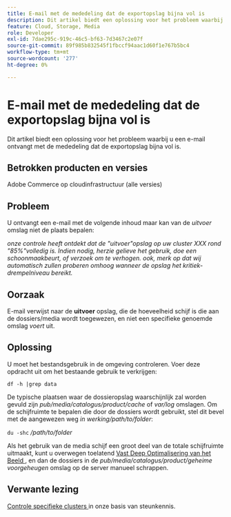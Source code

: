 ```yaml
---
title: E-mail met de mededeling dat de exportopslag bijna vol is
description: Dit artikel biedt een oplossing voor het probleem waarbij u een e-mail ontvangt met de mededeling dat de exportopslag bijna vol is.
feature: Cloud, Storage, Media
role: Developer
exl-id: 7dae295c-919c-46c5-bf63-7d3467c2e07f
source-git-commit: 89f985b832545f1fbccf94aac1d60f1e767b5bc4
workflow-type: tm+mt
source-wordcount: '277'
ht-degree: 0%

---
```


# E-mail met de mededeling dat de exportopslag bijna vol is

Dit artikel biedt een oplossing voor het probleem waarbij u een e-mail ontvangt met de mededeling dat de exportopslag bijna vol is.

## Betrokken producten en versies

Adobe Commerce op cloudinfrastructuur (alle versies)

## Probleem

U ontvangt een e-mail met de volgende inhoud maar kan van de *uitvoer* omslag niet de plaats bepalen:

*onze controle heeft ontdekt dat de &quot;uitvoer&quot;opslag op uw cluster XXX rond &quot;85%&quot;volledig is.*
*Indien nodig, herzie gelieve het gebruik, doe een schoonmaakbeurt, of verzoek om te verhogen.*
*ook, merk op dat wij automatisch zullen proberen omhoog wanneer de opslag het kritiek-drempelniveau bereikt.*

## Oorzaak

E-mail verwijst naar de **uitvoer** opslag, die de hoeveelheid schijf is die aan de dossiers/media wordt toegewezen, en niet een specifieke genoemde omslag *voert* uit.

## Oplossing

U moet het bestandsgebruik in de omgeving controleren. Voer deze opdracht uit om het bestaande gebruik te verkrijgen:

`df -h |grep data`

De typische plaatsen waar de dossieropslag waarschijnlijk zal worden gevuld zijn *pub/media/catalogus/product/cache* of *var/log* omslagen. Om de schijfruimte te bepalen die door de dossiers wordt gebruikt, stel dit bevel met de aangewezen weg *in werking/path/to/folder*:

`du -shc` */path/to/folder*

Als het gebruik van de media schijf een groot deel van de totale schijfruimte uitmaakt, kunt u overwegen toelatend [ Vast Deep Optimalisering van het Beeld ](https://experienceleague.adobe.com/nl/docs/commerce-cloud-service/user-guide/cdn/fastly-image-optimization#deep-image-optimization), en dan de dossiers in de *pub/media/catalogus/product/geheime voorgeheugen* omslag op de server manueel schrappen.

## Verwante lezing

[ Controle specifieke clusters ](https://experienceleague.adobe.com/nl/docs/commerce-cloud-service/user-guide/develop/storage/manage-disk-space#check-dedicated-clusters) in onze basis van steunkennis.

